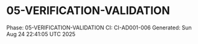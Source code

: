 # 05-VERIFICATION-VALIDATION
Phase: 05-VERIFICATION-VALIDATION
CI: CI-AD001-006
Generated: Sun Aug 24 22:41:05 UTC 2025

